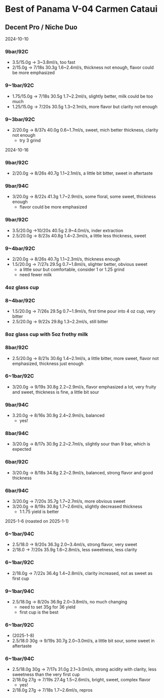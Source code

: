 # Best of Panama V-04 Carmen Cataui

## Decent Pro / Niche Duo

2024-10-10

### 9bar/92C

- 3.5/15.0g -> 3\~3.8ml/s, too fast
- 2/15.0g -> 7/18s 30.3g 1.6\~2.4ml/s, thickness not enough, flavor could be more emphasized

### 9~1bar/92C

- 1.75/15.0g -> 7/18s 30.5g 1.7\~2.2ml/s, slightly better, milk could be too much
- 1.25/15.0g -> 7/20s 30.5g 1.3\~2.1ml/s, more flavor but clarity not enough

### 9~3bar/92C

- 2/20.0g -> 8/37s 40.0g 0.6\~1.7ml/s, sweet, mich better thickness, clarity not enough
  - try 3 grind

2024-10-16

### 9bar/92C

- 2/20.0g -> 8/26s 40.7g 1.1\~2.1ml/s, a little bit bitter, sweet in aftertaste

### 9bar/94C

- 3/20.0g -> 8/22s 41.3g 1.7\~2.9ml/s, some floral, some sweet, thickness enough
  - flavor could be more emphasized

### 9bar/92C

- 3.5/20.0g ->10/20s 40.5g 2.9\~4.0ml/s, inder extraction
- 2.5/20.0g -> 8/23s 40.8g 1.4\~2.3ml/s, a little less thickness, sweet

### 9~4bar/92C

- 2/20.0g -> 8/26s 40.7g 1.1\~2.3ml/s, thickness enough
- 1.5/20.0g -> 7/27s 29.5g 0.7\~1.8ml/s, slighter better, obvious sweet
  - a little sour but comfortable, consider 1 or 1.25 grind
  - need fewer milk

### 4oz glass cup
### 8~4bar/92C

- 1.5/20.0g -> 7/26s 29.5g 0.7\~1.9ml/s, first time pour into 4 oz cup, very bitter
- 2.5/20.0g -> 9/22s 29.8g 1.3\~2.2ml/s, still bitter

### 8oz glass cup with 5oz frothy milk
### 8bar/92C

- 2.5/20.0g -> 8/21s 30.6g 1.4\~2.1ml/s, a little bitter, more sweet, flavor not emphasized, thickness just enough

### 6~1bar/92C

- 3/20.0g -> 9/19s 30.8g 2.2\~2.9ml/s, flavor emphasized a lot, very fruity and sweet, thickness is fine, a little bit sour

### 9bar/94C

- 3.20.0g -> 8/16s 30.9g 2.4\~2.9ml/s, balanced
  - yes!

### 8bar/94C

- 3/20.0g -> 8/17s 30.9g 2.2\~2.7ml/s, slightly sour than 9 bar, which is expected

### 6bar/92C

- 3/20.0g -> 8/18s 34.8g 2.2\~2.9ml/s, balanced, strong flavor and good thickness

### 6bar/94C

- 3/20.0g -> 7/20s 35.7g 1.7\~2.7ml/s, more obvious sweet
- 3/20.0g -> 8/19s 30.8g 1.7\~2.6ml/s, slightly decreased thickness
  - 1:1.75 yield is better

2025-1-6 (roasted on 2025-1-1)

### 6~1bar/94C

- 2.5/18.0 -> 9/20s 36.3g 2.0\~3.4ml/s, strong flavor, very sweet
- 2/18.0 -> 7/20s 35.9g 1.6\~2.8ml/s, less sweetness, less clarity

### 6~1bar/92C

- 2/18.0g -> 7/22s 36.4g 1.4\~2.8ml/s, clarity increased, not as sweet as first cup

### 9~1bar/94C

- 2.5/18.0g -> 8/20s 36.9g 2.0\~3.8ml/s, no much changing
  - need to set 35g for 36 yield
  - first cup is the best

### 6~1bar/92C

- (2025-1-8)
- 2.5/18.0 30g -> 9/19s 30.7g 2.0\~3.0ml/s, a little bit sour, some sweet in aftertaste

### 6~1bar/94C

- 2.5/18.0g 30g -> 7/17s 31.0g 2.1\~3.0ml/s, strong acidity with clarity, less sweetness than the very first cup 
- 2/18.0g 27g -> 7/19s 27.4g 1.5\~2.6ml/s, bright, sweet, complex flavor
  - yes!
- 2/18.0g 27g -> 7/18s 1.7\~2.6ml/s, repros 
